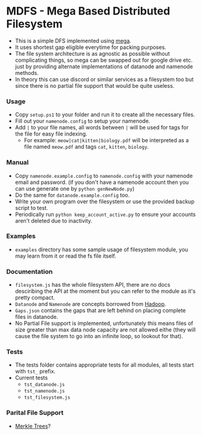 # MDFS - Mega Based Distributed Filesystem
- This is a simple DFS implemented using [mega](https://mega.nz).
- It uses shortest gap eligible everytime for packing purposes.
- The file system architecture is as agnostic as possible without complicating things, so mega can be swapped out for google drive etc. just by providing alternate implementations of datanode and namenode methods.
- In theory this can use discord or similar services as a filesystem too but since there is no partial file support that would be quite useless.

### Usage 
- Copy `setup.ps1` to your folder and run it to create all the necessary files.
- Fill out your `namenode.config` to setup your namenode.
- Add `|` to your file names, all words between `|` will be used for tags for the file for easy file indexing.
    - For example: `meow|cat|kitten|biology.pdf` will be interpreted as a file named `meow.pdf` and tags `cat`, `kitten`, `biology`. 

### Manual
- Copy `namenode.example.config` to `namenode.config` with your namenode email and password. (if you don't have a namenode account then you can use generate one by `python genNewNode.py`)
- Do the same for `datanode.example.config` too.
- Write your own program over the filesystem or use the provided backup script to test.
- Periodically run `python keep_account_active.py` to ensure your accounts aren't deleted due to inactivity.

### Examples
- `examples` directory has some sample usage of filesystem module, you may learn from it or read the fs file itself.

### Documentation
- `filesystem.js` has the whole filesystem API, there are no docs desciribing the API at the moment but you can refer to the module as it's pretty compact.
- `Datanode` and `Namenode` are concepts borrowed from [Hadoop](https://hadoop.apache.org/).
- `Gaps.json` contains the gaps that are left behind on placing complete files in datanode.
- No Partial File support is implemented, unfortunately this means files of size greater than max data node capacity are not allowed eithe (they will cause the file system to go into an infinite loop, so lookout for that).

### Tests
- The tests folder contains appropriate tests for all modules, all tests start with `tst_` prefix.
- Current tests
    - `tst_datanode.js`
    - `tst_namenode.js`
    - `tst_filesystem.js`

### Parital File Support
- [Merkle Trees](https://en.wikipedia.org/wiki/Merkle_tree)?